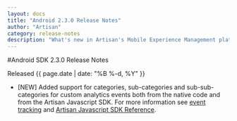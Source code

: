 ```yaml
---
layout: docs
title: "Android 2.3.0 Release Notes"
author: "Artisan"
category: release-notes
description: "What's new in Artisan's Mobile Experience Management platform."
---
```

#Android SDK 2.3.0 Release Notes

Released {{ page.date | date: "%B %-d, %Y" }}

* [NEW] Added support for categories, sub-categories and sub-sub-categories for custom analytics events both from the native code and from the Artisan Javascript SDK. For more information see <a href="/dev/android/event-tracking">event tracking</a> and <a href="/dev/js/getting-started-with-hybrid-sdk">Artisan Javascript SDK Reference</a>.
